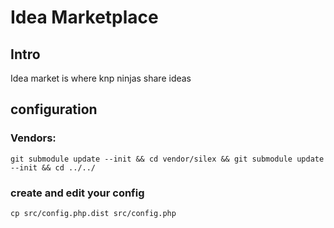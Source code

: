 # Idea Marketplace

## Intro

Idea market is where knp ninjas share ideas

## configuration

### Vendors:

```
git submodule update --init && cd vendor/silex && git submodule update --init && cd ../../

```

### create and edit your config

```
cp src/config.php.dist src/config.php
```
